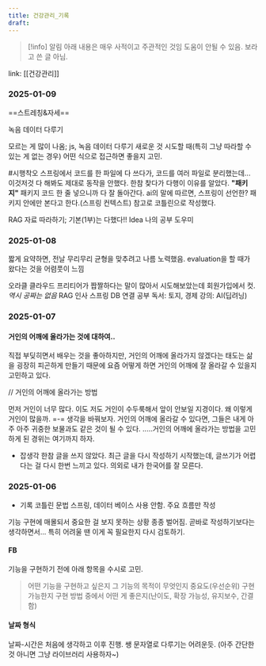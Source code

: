```yaml
---
title: 건강관리_기록
draft:
---
```

> [!info] 알림
> 아래 내용은 매우 사적이고 주관적인 것임
> 도움이 안될 수 있음. 
> 보라고 쓴 글 아님. 


link: [[건강관리]]




### 2025-01-09
==스트레칭&자세==

녹음 데이터 다루기

모르는 게 많이 나옴; js, 녹음 데이터 다루기 
새로운 것 시도할 때(특히 그냥 따라할 수 있는 게 없는 경우) 어떤 식으로 접근하면 좋을지 고민.



#시행착오
스프링에서 코드를 한 파일에 다 쓰다가, 코드를 여러 파일로 분리했는데... 이것저것 다 해봐도 제대로 동작을 안했다. 
한참 찾다가 다행이 이유를 알았다. 
**"패키지"** 
패키지 코드 한 줄 넣으니까 다 잘 돌아간다. 
ai의 말에 따르면, 스프링이 선언한? 패키지 안에만 본다고 한다.(스프링 컨텍스트)
참고로 코틀린으로 작성했다. 



RAG 자료 따라하기; 기본(1부)는 다했다!!
Idea 나의 공부 도우미





### 2025-01-08
짧게 요약하면,
전날 무리무리
균형을 맞추려고 나름 노력했음. 
evaluation을 할 때가 왔다는 것을 어렴풋이 느낌

오라클 클라우드 프리티어가 짭짤하다는 말이 많아서 시도해보았는데
회원가입에서 컷. *역시 공짜는 없음*
RAG 인사
스프링 DB 연결 공부
독서: 토지, 경제
강의: AI(딥려닝)



### 2025-01-07

####     거인의 어깨에 올라가는 것에 대하여..
직접 부딪히면서 배우는 것을 좋아하지만, 거인의 어깨에 올라가지 않겠다는 태도는 삶을 굉장히 피곤하게 만들기 때문에 요즘 어떻게 하면 거인의 어깨에 잘 올라갈 수 있을지 고민하고 있다. 

// 거인의 어깨에 올라가는 방법

먼저 거인이 너무 많다. 
이도 저도 거인이 수두룩해서 앞이 안보일 지경이다.
왜 이렇게 거인이 많을까.
=-= 생각을 바꿔보자. 
거인의 어깨에 올라갈 수 있다면, 그들은 내게 아주 아주 귀중한 보물과도 같은 것이 될 수 있다. 
.....거인의 어깨에 올라가는 방법을 고민하게 된 경위는 여기까지 하자. 


- 잡생각
한참 글을 쓰지 않았다. 최근 글을 다시 작성하기 시작했는데, 글쓰기가 어렵다는 걸 다시 한번 느끼고 있다. 의외로 내가 한국어를 잘 모른다. 





### 2025-01-06
- 기록
코틀린 문법
스프링, 데이터 베이스 사용 안함. 주요 흐름만 작성

기능 구현에 매몰되서 중요한 걸 보지 못하는 상황 종종 벌어짐. 
곧바로 작성하기보다는 생각하면서...
특히 어려울 땐 이게 꼭 필요한지 다시 검토하기. 

#### FB
기능을 구현하기 전에 아래 항목을 수시로 고민. 
> 어떤 기능을 구현하고 싶은지
> 그 기능의 목적이 무엇인지
> 중요도(우선순위)
> 구현 가능한지
> 구현 방법 중에서 어떤 게 좋은지(난이도, 확장 가능성, 유지보수, 간결함)

#### 날짜 형식
날짜-시간은 처음에 생각하고 이후 진행.
쌩 문자열로 다루기는 어려운듯.
(아주 간단한 것 아니면 그냥 라이브러리 사용하자~)